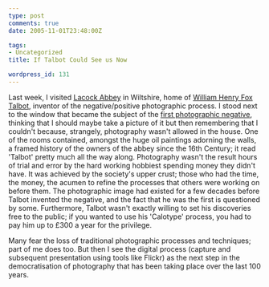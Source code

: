 ```yaml
---
type: post
comments: true
date: 2005-11-01T23:48:00Z

tags:
- Uncategorized
title: If Talbot Could See us Now

wordpress_id: 131
---
```


Last week, I visited [Lacock Abbey](http://www.nationaltrust.org.uk/main/w-vh/w-visits/w-findaplace/w-lacockabbeyvillage.htm) in Wiltshire, home of [William Henry Fox Talbot](http://en.wikipedia.org/wiki/William_Henry_Fox_Talbot), inventor of the negative/positive photographic process. I stood next to the window that became the subject of the [first photographic negative](http://www.doynton.demon.co.uk/ftimages/orielwindow.jpg), thinking that I should maybe take a picture of it but then remembering that I couldn't because, strangely, photography wasn't allowed in the house. One of the rooms contained, amongst the huge oil paintings adorning the walls,  a framed history of the owners of the abbey since the 16th Century; it read 'Talbot' pretty much all the way along. Photography wasn't the result hours of trial and error by the hard working hobbiest spending money they didn't have. It was achieved by the society's upper crust; those who had the time, the money, the acumen to refine the processes that others were working on before them. The photographic image had existed for a few decades before Talbot invented the negative, and the fact that he was the first is questioned by some. Furthermore, Talbot wasn't exactly willing to set his discoveries free to the public; if you wanted to use his 'Calotype' process, you had to pay him up to £300 a year for the privilege. 



	

Many fear the loss of traditional photographic processes and techniques; part of me does too. But then I see the digital process (capture and subsequent presentation using tools like Flickr) as the next step in the democratisation of photography that has been taking place over the last 100 years.
